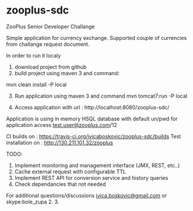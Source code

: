 # zooplus-sdc
ZooPlus Senior Developer Challange

Simple application for currency exchange.
Supported couple of currencies from challange request document.

In order to run it localy

1. download project from github
2. build project using maven 3 and command:

  mvn clean install -P local

3. Run application using maven 3 and command
  mvn tomcat7:run -P local
  
4. Access application with url : http://localhost:8080/zooplus-sdc/

Application is using in memory HSQL database with default un/pwd for application access test.user@zooplus.com/12

CI builds on :  https://travis-ci.org/ivicaboskovic/zooplus-sdc/builds
Test installation on  : http://130.211.101.32/zooplus

TODO:
1. Implement monitoring and management interface (JMX, REST, etc..)
2. Cache external request with configurable TTL
3. Implement REST API for conversion service and history queries
4. Check dependancies that not needed

For additional questions/discussions  ivica.boskovic@gmail.com or skype:bole_zupa
2.
3.
